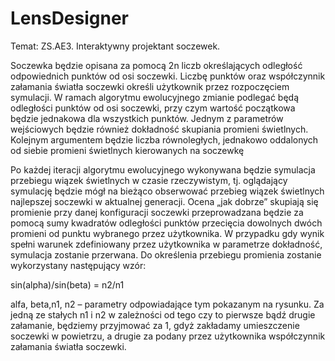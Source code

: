 LensDesigner
============
Temat: ZS.AE3. Interaktywny projektant soczewek.

Soczewka będzie opisana za pomocą 2n liczb określających odległość odpowiednich punktów od osi soczewki. Liczbę punktów oraz współczynnik załamania światła soczewki określi użytkownik przez rozpoczęciem symulacji. W ramach algorytmu ewolucyjnego zmianie podlegać będą odległości punktów od osi soczewki, przy czym wartość początkowa będzie jednakowa dla wszystkich punktów. Jednym z parametrów wejściowych będzie również dokładność skupiania promieni świetlnych. Kolejnym argumentem będzie liczba równoległych, jednakowo oddalonych od siebie promieni świetlnych kierowanych na soczewkę

Po każdej iteracji algorytmu ewolucyjnego wykonywana będzie symulacja przebiegu wiązek świetlnych w czasie rzeczywistym, tj. oglądający symulację będzie mógł na bieżąco obserwować przebieg wiązek świetlnych najlepszej soczewki w aktualnej generacji. Ocena „jak dobrze” skupiają się promienie przy danej konfiguracji soczewki przeprowadzana będzie za pomocą sumy kwadratów odległości punktów przecięcia dowolnych dwóch promieni od punktu wybranego przez użytkownika. W przypadku gdy wynik spełni warunek zdefiniowany przez użytkownika w parametrze dokładność, symulacja zostanie przerwana. Do określenia przebiegu promienia zostanie wykorzystany następujący wzór:

sin(alpha)/sin(beta) = n2/n1

alfa, beta,n1, n2 – parametry odpowiadające tym pokazanym na rysunku. Za jedną ze stałych n1 i n2 w zależności od tego czy to pierwsze bądź drugie załamanie, będziemy przyjmować za 1, gdyż zakładamy umieszczenie soczewki w powietrzu, a drugie za podany przez użytkownika współczynnik załamania światła soczewki.
